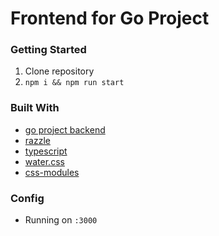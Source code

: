 # Frontend for Go Project

### Getting Started
1. Clone repository
2. `npm i && npm run start`

### Built With
- [go project backend](https://github.com/iamkahvi/go_project_backend)
- [razzle](https://github.com/jaredpalmer/razzle.git)
- [typescript](https://github.com/Microsoft/TypeScript)
- [water.css](https://github.com/kognise/water.css)
- [css-modules](https://github.com/css-modules/css-modules)

### Config
- Running on `:3000`